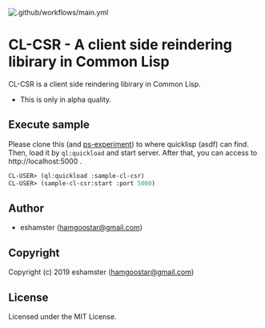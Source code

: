 ![.github/workflows/main.yml](https://github.com/eshamster/cl-csr/workflows/.github/workflows/main.yml/badge.svg)

# CL-CSR - A client side reindering libirary in Common Lisp

CL-CSR is a client side reindering libirary in Common Lisp.

* This is only in alpha quality.

## Execute sample

Please clone this (and [ps-experiment](https://github.com/eshamster/ps-experiment)) to where quicklisp (asdf) can find. Then, load it by `ql:quickload` and start server. After that, you can access to http://localhost:5000 .

```lisp
CL-USER> (ql:quickload :sample-cl-csr)
CL-USER> (sample-cl-csr:start :port 5000)
```


## Author

* eshamster (hamgoostar@gmail.com)

## Copyright

Copyright (c) 2019 eshamster (hamgoostar@gmail.com)

## License

Licensed under the MIT License.
